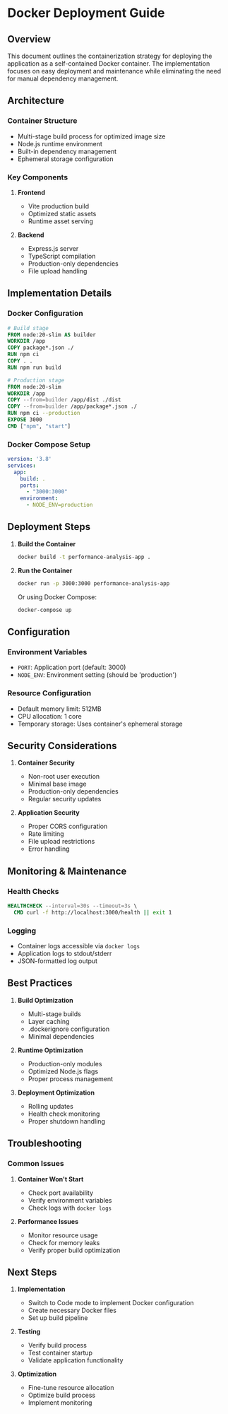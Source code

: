 # Docker Deployment Guide

## Overview
This document outlines the containerization strategy for deploying the application as a self-contained Docker container. The implementation focuses on easy deployment and maintenance while eliminating the need for manual dependency management.

## Architecture

### Container Structure
- Multi-stage build process for optimized image size
- Node.js runtime environment
- Built-in dependency management
- Ephemeral storage configuration

### Key Components
1. **Frontend**
   - Vite production build
   - Optimized static assets
   - Runtime asset serving

2. **Backend**
   - Express.js server
   - TypeScript compilation
   - Production-only dependencies
   - File upload handling

## Implementation Details

### Docker Configuration
```dockerfile
# Build stage
FROM node:20-slim AS builder
WORKDIR /app
COPY package*.json ./
RUN npm ci
COPY . .
RUN npm run build

# Production stage
FROM node:20-slim
WORKDIR /app
COPY --from=builder /app/dist ./dist
COPY --from=builder /app/package*.json ./
RUN npm ci --production
EXPOSE 3000
CMD ["npm", "start"]
```

### Docker Compose Setup
```yaml
version: '3.8'
services:
  app:
    build: .
    ports:
      - "3000:3000"
    environment:
      - NODE_ENV=production
```

## Deployment Steps

1. **Build the Container**
   ```bash
   docker build -t performance-analysis-app .
   ```

2. **Run the Container**
   ```bash
   docker run -p 3000:3000 performance-analysis-app
   ```

   Or using Docker Compose:
   ```bash
   docker-compose up
   ```

## Configuration

### Environment Variables
- `PORT`: Application port (default: 3000)
- `NODE_ENV`: Environment setting (should be 'production')

### Resource Configuration
- Default memory limit: 512MB
- CPU allocation: 1 core
- Temporary storage: Uses container's ephemeral storage

## Security Considerations

1. **Container Security**
   - Non-root user execution
   - Minimal base image
   - Production-only dependencies
   - Regular security updates

2. **Application Security**
   - Proper CORS configuration
   - Rate limiting
   - File upload restrictions
   - Error handling

## Monitoring & Maintenance

### Health Checks
```dockerfile
HEALTHCHECK --interval=30s --timeout=3s \
  CMD curl -f http://localhost:3000/health || exit 1
```

### Logging
- Container logs accessible via `docker logs`
- Application logs to stdout/stderr
- JSON-formatted log output

## Best Practices

1. **Build Optimization**
   - Multi-stage builds
   - Layer caching
   - .dockerignore configuration
   - Minimal dependencies

2. **Runtime Optimization**
   - Production-only modules
   - Optimized Node.js flags
   - Proper process management

3. **Deployment Optimization**
   - Rolling updates
   - Health check monitoring
   - Proper shutdown handling

## Troubleshooting

### Common Issues
1. **Container Won't Start**
   - Check port availability
   - Verify environment variables
   - Check logs with `docker logs`

2. **Performance Issues**
   - Monitor resource usage
   - Check for memory leaks
   - Verify proper build optimization

## Next Steps

1. **Implementation**
   - Switch to Code mode to implement Docker configuration
   - Create necessary Docker files
   - Set up build pipeline

2. **Testing**
   - Verify build process
   - Test container startup
   - Validate application functionality

3. **Optimization**
   - Fine-tune resource allocation
   - Optimize build process
   - Implement monitoring